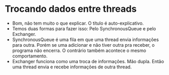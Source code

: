 # Trocando dados entre threads

- Bom, não tem muito o que explicar. O título é auto-explicativo.
- Temos duas formas para fazer isso: Pelo SynchronousQueue e pelo Exchanger.
- SynchronousQueue é uma fila em que uma thread envia informações para outra. Porém se uma adicionar e não tiver outra pra receber, o programa não encerra. O contrário também acontece o mesmo comportamento.
- Exchanger funciona como uma troca de informações. Mão dupla. Então uma thread envia e recebe informações de outra thread.